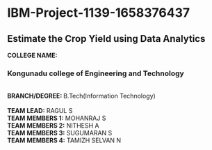 # IBM-Project-1139-1658376437
Estimate the Crop Yield using Data Analytics<br/>
--------------------------------------------
<b>COLLEGE NAME: </b><h3>Kongunadu college of Engineering and Technology</h3><br/>
<b>BRANCH/DEGREE: </b>B.Tech(Information Technology)<br/><br/>
<b>TEAM LEAD:</b> RAGUL S<br/>
<b>TEAM MEMBERS 1:</b> MOHANRAJ S<br/>
<b>TEAM MEMBERS 2:</b> NITHESH A<br/>
<b>TEAM MEMBERS 3:</b> SUGUMARAN S<br/>
<b>TEAM MEMBERS 4:</b> TAMIZH SELVAN N
